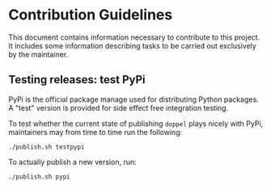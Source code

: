 # Contribution Guidelines

This document contains information necessary to contribute to this project. It includes some information describing tasks to be carried out exclusively by the maintainer.

## Testing releases: test PyPi

PyPi is the official package manage used for distributing Python packages. A "test" version is provided for side effect free integration testing.

To test whether the current state of publishing `doppel` plays nicely with PyPi, maintainers may from time to time run the following:

```
./publish.sh testpypi
```

To actually publish a new version, run:

```
./publish.sh pypi
```
